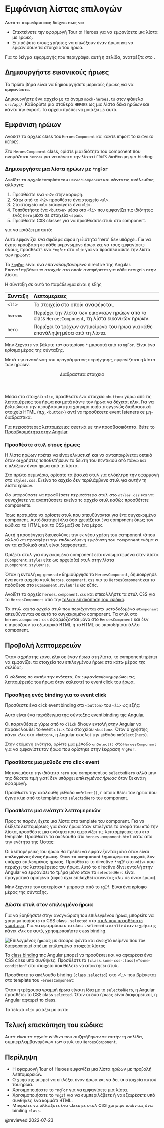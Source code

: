 # Εμφάνιση λίστας επιλογών

Αυτό το σεμινάριο σας δείχνει πως να: 

* Επεκτείνετε την εφαρμογή Tour of Heroes για να εμφανίσετε μια λίστα με ήρωες.
* Επιτρέψετε στους χρήστες να επιλέξουν έναν ήρωα και να εμφανίσουν τα στοιχεία του ήρωα.

<div class="alert is-helpful">

Για το δείγμα εφαρμογής που περιγράφει αυτή η σελίδα, ανατρέξτε στο <live-example></live-example>.

</div>


## Δημιουργήστε εικονικούς ήρωες

Το πρώτο βήμα είναι να δημιουργήσετε μερικούς ήρωες για να εμφανίσετε.

Δημιουργήστε ένα αρχείο με το όνομα `mock-heroes.ts` στον φάκελο `src/app/`.
Καθορίστε μια σταθερά `HEROES` ως μια λίστα δέκα ηρώων και κάντε την export.
Το αρχείο πρέπει να μοιάζει με αυτό.

<code-example header="src/app/mock-heroes.ts" path="toh-pt2/src/app/mock-heroes.ts"></code-example>

## Εμφάνιση ηρώων

Ανοίξτε το αρχείο class του `HeroesComponent` και κάντε import το εικονικό `HEROES`.

<code-example header="src/app/heroes/heroes.component.ts (import HEROES)" path="toh-pt2/src/app/heroes/heroes.component.ts" region="import-heroes"></code-example>

Στο `HeroesComponent` class, ορίστε μια ιδιότητα του component που ονομάζεται `heroes` για να κάνετε την λίστα `HEROES` διαθέσιμη για binding.

<code-example header="src/app/heroes/heroes.component.ts" path="toh-pt2/src/app/heroes/heroes.component.ts" region="component"></code-example>

### Δημιουργήστε μια λίστα ηρώων με `*ngFor`

Ανοίξτε το αρχείο template του `HeroesComponent` και κάντε τις ακόλουθες αλλαγές:

1.  Προσθέστε ένα `<h2>` στην κορυφή.
2.  Κάτω από το `<h2>` προσθέστε ένα στοιχείο `<ul>`.
3.  Στο στοιχείο `<ul>` εισαγάγετε ένα `<li>`.
4.  Τοποθετήστε ένα `<button>` μέσα στο `<li>` που εμφανίζει τις ιδιότητες ενός `hero` μέσα σε στοιχεία `<span>`.
5.  Προσθέστε CSS classes για να προσθέσετε στυλ στο component.

για να μοιάζει με αυτό:

<code-example header="heroes.component.html (heroes template)" path="toh-pt2/src/app/heroes/heroes.component.1.html" region="list"></code-example>

Αυτό εμφανίζει ένα σφάλμα αφού η ιδιότητα 'hero' δεν υπάρχει. Για να έχετε πρόσβαση σε κάθε μεμονωμένο ήρωα και να τους εμφανίσετε όλους, προσθέστε ένα `*ngFor` στο `<li>` για να προσπελάσετε την λίστα των ηρώων:

<code-example path="toh-pt2/src/app/heroes/heroes.component.1.html" region="li"></code-example>

Το [`*ngFor`](guide/built-in-directives#ngFor) είναι ένα *επαναλαμβανόμενο* directive της Angular.
Επαναλαμβάνει το στοιχείο στο οποίο αναφέρεται για κάθε στοιχείο στην λίστα.

Η σύνταξη σε αυτό το παράδειγμα είναι η εξής:

| Συνταξη   | Λεπτομερειες |
|:---      |:---     |
| `<li>`   | Το στοιχείο στο οποίο αναφέρεται.                                                                  |
| `heroes` | Περιέχει την λίστα των εικονικών ηρώων από το class `HeroesComponent`, τη λίστα εικονικών ηρώων.   |
| `hero`   | Περιέχει το τρέχων αντικείμενο του ήρωα για κάθε επανάληψη μέσα από τη λίστα.                      |

<div class="alert is-important">

Μην ξεχνάτε να βάλετε τον αστερίσκο `*` μπροστά από το `ngFor`. Είναι ένα κρίσιμο μέρος της σύνταξης.

</div>

Μετά την ανανέωση του προγράμματος περιήγησης, εμφανίζεται η λίστα των ηρώων.

<div class="callout is-helpful">

<header>Διαδραστικα στοιχεια</header>

Μέσα στο στοιχείο `<li>`, προσθέστε ένα  στοιχείο `<button>` γύρω από τις λεπτομέρειες του ήρωα και μετά κάντε τον ήρωα να δέχεται κλικ. Για να βελτιώσετε την προσβασιμότητα χρησιμοποιήστε εγγενώς διαδραστικά στοιχεία HTML (π.χ. `<button>`) αντί να προσθέσετε event listeners σε μη-διαδραστικά.

Για περισσότερες λεπτομέρειες σχετικά με την προσβασιμότητα, δείτε το [Προσβασιμότητα στην Angular](guide/accessibility).

</div>

<a id="styles"></a>

### Προσθέστε στυλ στους ήρωες

Η λίστα ηρώων πρέπει να είναι ελκυστική και να ανταποκρίνεται οπτικά όταν οι χρήστες
τοποθετήσουν το δείκτη του ποντικιού από πάνω και επιλέξουν έναν ήρωα από τη λίστα.

Στο [πρώτο σεμινάριο](tutorial/toh-pt0#app-wide-styles), ορίσατε τα βασικά στυλ για ολόκληρη την εφαρμογή στο `styles.css`.
Εκείνο το αρχείο δεν περιλάμβανε στυλ για αυτήν τη λίστα ηρώων.

Θα μπορούσατε να προσθέσετε περισσότερα στυλ στο `styles.css` και να συνεχίσετε να αναπτύσσετε εκείνο το αρχείο στυλ καθώς προσθέτετε components.

Ίσως προτιμάτε να ορίσετε στυλ που απευθύνονται για ένα συγκεκριμένο component. Αυτό διατηρεί όλα όσα χρειάζεται ένα component όπως τον κώδικα, το HTML, και το CSS μαζί σε ένα μέρος.

Αυτή η προσέγγιση διευκολύνει την εκ νέου χρήση του component κάπου αλλού
και προσφέρει την επιδιωκόμενη εμφάνιση του component ακόμα κι αν τα καθολικά στυλ είναι διαφορετικά.

Ορίζετε στυλ για συγκεκριμένο component είτε ενσωματωμένα στην λίστα `@Component.styles` είτε
ως αρχείο(α) στυλ στην λίστα `@Component.styleUrls`.

Όταν η εντολή `ng generate` δημιούργησε το `HeroesComponent`, δημιούργησε ένα κενό αρχείο στυλ `heroes.component.css` για το `HeroesComponent`
και το πρόσθεσε στο `@Component.styleUrls` ώς εξής.

<code-example header="src/app/heroes/heroes.component.ts (@Component)" path="toh-pt2/src/app/heroes/heroes.component.ts" region="metadata"></code-example>

Ανοίξτε το αρχείο `heroes.component.css` και επικολλήστε τα στυλ CSS για το `HeroesComponent` από την [τελική επισκόπηση του κώδικα](#final-code-review).

<div class="alert is-important">

Τα στυλ και τα αρχεία στυλ που περιέχονται στα μεταδεδομένα `@Component` απευθύνονται σε αυτό το συγκεκριμένο component.
Τα στυλ στο `heroes.component.css` εφαρμόζονται μόνο στο `HeroesComponent` και δεν επηρεάζουν το εξωτερικό HTML ή το HTML σε οποιοδήποτε άλλο component.

</div>

## Προβολή λεπτομερειών

Όταν ο χρήστης κάνει κλικ σε έναν ήρωα στη λίστα, το component πρέπει να εμφανίζει τα στοιχεία του επιλεγμένου ήρωα στο κάτω μέρος της σελίδας.

Ο κώδικας σε αυτήν την ενότητα, θα εμφανίσει/ενημερώσει τις λεπτομέρειές του ήρωα όταν καλεστεί το event click του ήρωα.

### Προσθήκη ενός binding για το event click

Προσθέστε ένα click event binding στο `<button>` του `<li>` ως εξής:

<code-example header="heroes.component.html (απόσπασμα του template)" path="toh-pt2/src/app/heroes/heroes.component.1.html" region="selectedHero-click"></code-example>

Αυτό είναι ένα παράδειγμα της σύνταξης [event binding](guide/event-binding) της Angular.

Οι παρενθέσεις γύρω από το `click` δίνουν εντολή στην Angular να παρακολουθεί το event `click` του στοιχείου `<button>`.
Όταν ο χρήστης κάνει κλικ στο `<button>`, η Angular εκτελεί την μέθοδο `onSelect(hero)`.

Στην επόμενη ενότητα, ορίστε μια μέθοδο `onSelect()` στο `HeroesComponent` για
να εμφανίστε τον ήρωα που ορίστηκε στην έκφραση `*ngFor`.


### Προσθέστε μια μέθοδο στο click event

Μετονομάστε την ιδιότητα `hero` του component σε `selectedHero` αλλά μην της δώσετε τιμή γιατί δεν υπάρχει *επιλεγμένος ήρωας* όταν ξεκινά η εφαρμογή.

Προσθέστε την ακόλουθη μέθοδο `onSelect()`, η οποία θέτει τον ήρωα που έγινε κλικ από το template
στο `selectedHero` του component.

<code-example header="src/app/heroes/heroes.component.ts (onSelect)" path="toh-pt2/src/app/heroes/heroes.component.ts" region="on-select"></code-example>

### Προσθέστε μια ενότητα λεπτομερειών

Προς το παρόν, έχετε μια λίστα στο template του component. Για να δείξετε λεπτομέρειες για έναν ήρωα όταν επιλέγετε το όνομά του από την λίστα, προσθέστε μια ενότητα που εμφανίζει τις λεπτομέρειες του στο
template. Προσθέστε τα ακόλουθα στο `heroes.component.html` κάτω από την ενότητα της λίστας:

<code-example header="heroes.component.html (στοιχεία επιλεγμένου ήρωα)" path="toh-pt2/src/app/heroes/heroes.component.html" region="selectedHero-details"></code-example>

Οι λεπτομέρειες του ήρωα θα πρέπει να εμφανίζονται μόνο όταν είναι επιλεγμένος ένας ήρωας. Όταν το component δημιουργείται αρχικά, δεν υπάρχει επιλεγμένος ήρωας. Προσθέστε το directive `*ngIf` στο `<div>` που περιέχει τις λεπτομέρειες του ήρωα. Αυτό το directive δίνει εντολή στην Angular να εμφανίσει το τμήμα μόνο όταν το `selectedHero` είναι πραγματικά ορισμένο (αφού έχει επιλεχθεί κάνοντας κλικ σε έναν ήρωα).

<div class="alert is-important">

Μην ξεχνάτε τον αστερίσκο `*` μπροστά από το `ngIf`. Είναι ένα κρίσιμο μέρος της σύνταξης.

</div>

### Δώστε στυλ στον επιλεγμένο ήρωα

Για να βοηθήσετε στην αναγνώριση του επιλεγμένου ήρωα, μπορείτε να χρησιμοποιήσετε το CSS class `.selected` στα [στυλ που προσθέσατε νωρίτερα](#styles).
Για να εφαρμόσετε το class `.selected` στο `<li>` όταν ο χρήστης κάνει κλικ σε αυτό, χρησιμοποιήστε class binding.

<div class="lightbox">

<img alt="Επιλεγμένος ήρωας με σκούρο φόντο και ανοιχτό κείμενο που τον διαφοροποιεί από μη επιλεγμένα στοιχεία λίστας" src="generated/images/guide/toh/heroes-list-selected.png">

</div>

Το [class binding](guide/class-binding) της Angular μπορεί να προσθέσει και να αφαιρέσει ένα CSS class υπό συνθήκες.
Προσθέστε το `[class.some-css-class]="some-condition"` στο στοιχείο που θέλετε να αποκτήσει στυλ.

Προσθέστε το ακόλουθο binding `[class.selected]` στο `<li>` που βρίσκεται στο template του `HeroesComponent`:

<code-example header="heroes.component.html (αλλαγή του CSS class 'selected')" path="toh-pt2/src/app/heroes/heroes.component.1.html" region="class-selected"></code-example>

Όταν η τρέχουσα γραμμή ήρωα είναι η ίδια με το `selectedHero`, η Angular προσθέτει το CSS class `selected`. Όταν οι δύο ήρωες είναι διαφορετικοί, η Angular αφαιρεί το class.

Το τελικό `<li>` μοιάζει με αυτό:

<code-example header="heroes.component.html (αντικείμενο λίστας hero)" path="toh-pt2/src/app/heroes/heroes.component.html" region="li"></code-example>

<a id="final-code-review"></a>

## Τελική επισκόπηση του κώδικα

Αυτά είναι τα αρχεία κώδικα που συζητήθηκαν σε αυτήν τη σελίδα, συμπεριλαμβανομένων των στυλ του `HeroesComponent`.

<code-tabs>
    <code-pane header="src/app/mock-heroes.ts" path="toh-pt2/src/app/mock-heroes.ts"></code-pane>
    <code-pane header="src/app/heroes/heroes.component.ts" path="toh-pt2/src/app/heroes/heroes.component.ts"></code-pane>
    <code-pane header="src/app/heroes/heroes.component.html" path="toh-pt2/src/app/heroes/heroes.component.html"></code-pane>
    <code-pane header="src/app/heroes/heroes.component.css" path="toh-pt2/src/app/heroes/heroes.component.css"></code-pane>
</code-tabs>

## Περίληψη

*   Η εφαρμογή Tour of Heroes εμφανίζει μια λίστα ηρώων με προβολή λεπτομερειών.
*   Ο χρήστης μπορεί να επιλέξει έναν ήρωα και να δει τα στοιχεία αυτού του ήρωα.
*   Χρησιμοποιήσατε το `*ngFor` για να εμφανίσετε μια λίστα.
*   Χρησιμοποιήσατε το `*ngIf` για να συμπεριλάβετε ή να εξαιρέσετε υπό συνθήκες ένα κομμάτι HTML.
*   Μπορείτε να αλλάξετε ένα class με στυλ CSS χρησιμοποιώντας ένα binding `class`.

@reviewed 2022-07-23
